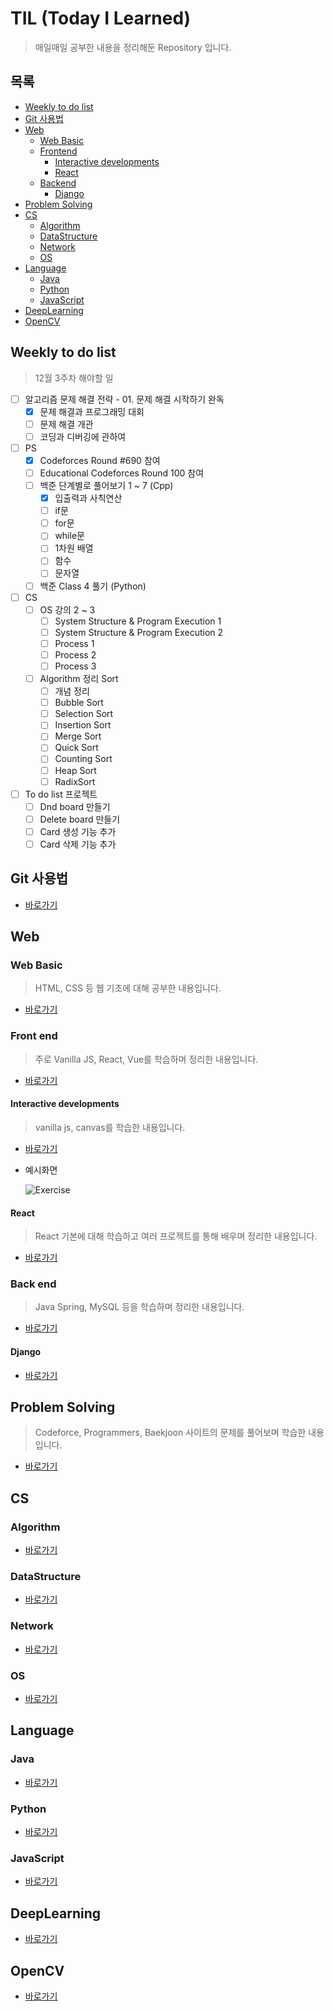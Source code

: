 # TIL (Today I Learned)

> 매일매일 공부한 내용을 정리해둔 Repository 입니다.

## 목록

* [Weekly to do list](#weekly-to-do-list)
* [Git 사용법](#git-사용법)
* [Web](#web)
  * [Web Basic](#web-basic)
  * [Frontend](#front-end)
    * [Interactive developments](#interactive-developments)
    * [React](#react)
  * [Backend](#back-end)
    * [Django](#django)
* [Problem Solving](#problem-solving)
* [CS](#cs)
  * [Algorithm](#algorithm)
  * [DataStructure](#datastructure)
  * [Network](#network)
  * [OS](#os)
* [Language](#language)
  * [Java](#java)
  * [Python](#python)
  * [JavaScript](#javascript)
* [DeepLearning](#deeplearning)
* [OpenCV](#opencv)

## Weekly to do list

> 12월 3주차 해야할 일

* [ ] 알고리즘 문제 해결 전략 - 01. 문제 해결 시작하기 완독
  * [x] 문제 해결과 프로그래밍 대회
  * [ ] 문제 해결 개관
  * [ ] 코딩과 디버깅에 관하여
* [ ] PS
  * [x] Codeforces Round #690 참여
  * [ ] Educational Codeforces Round 100 참여
  * [ ] 백준 단계별로 풀어보기 1 ~ 7 (Cpp)
    * [x] 입출력과 사칙연산
    * [ ] if문
    * [ ] for문
    * [ ] while문
    * [ ] 1차원 배열
    * [ ] 함수
    * [ ] 문자열
  * [ ] 백준 Class 4 풀기 (Python)
* [ ] CS
  * [ ] OS 강의 2 ~ 3
    * [ ] System Structure & Program Execution 1
    * [ ] System Structure & Program Execution 2
    * [ ] Process 1
    * [ ] Process 2
    * [ ] Process 3
  * [ ] Algorithm 정리 Sort
    * [ ] 개념 정리
    * [ ] Bubble Sort
    * [ ] Selection Sort
    * [ ] Insertion Sort
    * [ ] Merge Sort
    * [ ] Quick Sort
    * [ ] Counting Sort
    * [ ] Heap Sort
    * [ ] RadixSort
* [ ] To do list 프로젝트
  * [ ] Dnd board 만들기
  * [ ] Delete board 만들기
  * [ ] Card 생성 기능 추가
  * [ ] Card 삭제 기능 추가

## Git 사용법

* [바로가기](./git)

## Web

### Web Basic

> HTML, CSS 등 웹 기초에 대해 공부한 내용입니다.

* [바로가기](./web/basic)

### Front end

> 주로 Vanilla JS, React, Vue를 학습하며 정리한 내용입니다.

* [바로가기](./web/frontend)

#### Interactive developments

> vanilla js, canvas를 학습한 내용입니다.

* [바로가기](./web/frontend/Interactive)

* 예시화면

  ![Exercise](./images/interactive.gif)

#### React

> React 기본에 대해 학습하고 여러 프로젝트를 통해 배우며 정리한 내용입니다.

* [바로가기](./web/frontend/react)

### Back end

> Java Spring, MySQL 등을 학습하며 정리한 내용입니다.

* [바로가기](./web/backend)

#### Django

* [바로가기](./web/backend/django)

## Problem Solving

> Codeforce, Programmers, Baekjoon 사이트의 문제를 풀어보며 학습한 내용입니다.

* [바로가기](./problemSolving)

## CS

### Algorithm

* [바로가기](./CS/algorithm)

### DataStructure

* [바로가기](./CS/DataStructure)

### Network

* [바로가기](./CS/Network)

### OS

* [바로가기](./CS/OS)

## Language

### Java

* [바로가기](./language/java)

### Python

* [바로가기](./language/python)

### JavaScript

* [바로가기](./language/javaScript)

## DeepLearning

* [바로가기](./DeepLearning)

## OpenCV

* [바로가기](./OpenCV)





